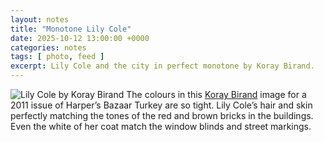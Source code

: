 ```yaml
---
layout: notes
title: "Monotone Lily Cole"
date: 2025-10-12 13:00:00 +0000
categories: notes
tags: [ photo, feed ]
excerpt: Lily Cole and the city in perfect monotone by Koray Birand. 
---
```


![Lily Cole by Koray Birand](/images/notes/2025/lily-cole.avif)
The colours in this [Koray Birand](https://www.koraybirand.co.uk) image for a 2011 issue of Harper’s Bazaar Turkey are
so tight. Lily Cole’s hair and skin perfectly matching the tones of the red and brown bricks in the buildings. Even the
white of her coat match the window blinds and street markings.